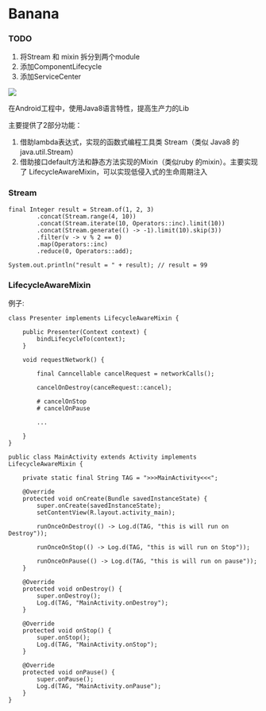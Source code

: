 
# Banana

### TODO
1. 将Stream 和 mixin 拆分到两个module
2. 添加ComponentLifecycle
3. 添加ServiceCenter

[![](https://jitpack.io/v/weixinfree/Banana.svg)](https://jitpack.io/#weixinfree/Banana)

在Android工程中，使用Java8语言特性，提高生产力的Lib

主要提供了2部分功能：
1. 借助lambda表达式，实现的函数式编程工具类 Stream（类似 Java8 的 java.util.Stream）
2. 借助接口default方法和静态方法实现的Mixin（类似ruby 的mixin）。主要实现了 LifecycleAwareMixin，可以实现低侵入式的生命周期注入




### Stream
```
final Integer result = Stream.of(1, 2, 3)
        .concat(Stream.range(4, 10))
        .concat(Stream.iterate(10, Operators::inc).limit(10))
        .concat(Stream.generate(() -> -1).limit(10).skip(3))
        .filter(v -> v % 2 == 0)
        .map(Operators::inc)
        .reduce(0, Operators::add);

System.out.println("result = " + result); // result = 99
```

### LifecycleAwareMixin


例子:

```
class Presenter implements LifecycleAwareMixin {
    
    public Presenter(Context context) {
        bindLifecycleTo(context);
    }
    
    void requestNetwork() {
        
        final Canncellable cancelRequest = networkCalls();
        
        cancelOnDestroy(canceRequest::cancel);
        
        # cancelOnStop
        # cancelOnPause
        
        ...
    
    }
}
```

```
public class MainActivity extends Activity implements LifecycleAwareMixin {

    private static final String TAG = ">>>MainActivity<<<";

    @Override
    protected void onCreate(Bundle savedInstanceState) {
        super.onCreate(savedInstanceState);
        setContentView(R.layout.activity_main);

        runOnceOnDestroy(() -> Log.d(TAG, "this is will run on Destroy"));

        runOnceOnStop(() -> Log.d(TAG, "this is will run on Stop"));

        runOnceOnPause(() -> Log.d(TAG, "this is will run on pause"));
    }

    @Override
    protected void onDestroy() {
        super.onDestroy();
        Log.d(TAG, "MainActivity.onDestroy");
    }

    @Override
    protected void onStop() {
        super.onStop();
        Log.d(TAG, "MainActivity.onStop");
    }

    @Override
    protected void onPause() {
        super.onPause();
        Log.d(TAG, "MainActivity.onPause");
    }
}
```
